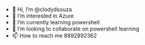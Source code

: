 - 👋 Hi, I’m @clodydsouza
- 👀 I’m interested in Azure
- 🌱 I’m currently learning powershell
- 💞️ I’m looking to collaborate on powershell learning
- 📫 How to reach me 8892892362

<!---
clodydsouza/clodydsouza is a ✨ special ✨ repository because its `README.md` (this file) appears on your GitHub profile.
You can click the Preview link to take a look at your changes.
--->
